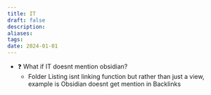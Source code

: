 ```yaml
---
title: IT
draft: false
description: 
aliases: 
tags: 
date: 2024-01-01
---
```


- ❓ What if IT doesnt mention obsidian?
	- Folder Listing isnt linking function but rather than just a view, example is Obsidian doesnt get mention in Backlinks
